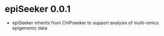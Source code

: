 # epiSeeker 0.0.1

+ epiSeeker inherits from ChIPseeker to support analysis of multi-omics epigenomic data